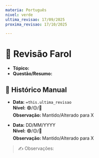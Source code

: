 ```yaml
---
materia: Português
nivel: verde
ultima_revisao: 17/09/2025
proxima_revisao: 17/10/2025

---
```


# 🚦 Revisão Farol

- **Tópico:**  
- **Questão/Resumo:**  

## 📝 Histórico Manual
- **Data:** `=this.ultima_revisao`  
  **Nível:** 🟢/🟡/🔴  
  **Observação:** Mantido/Alterado para X  

- **Data:** DD/MM/YYYY  
  **Nível:** 🟢/🟡/🔴  
  **Observação:** Mantido/Alterado para X  

> ✍️ Observações:  
>
